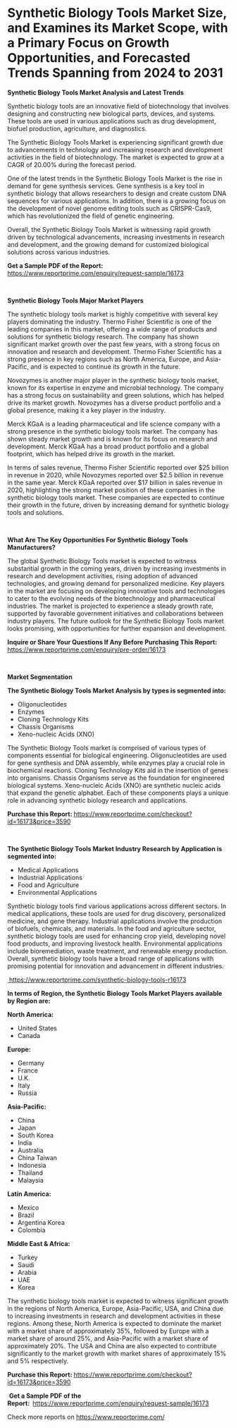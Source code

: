 <p><h1>Synthetic Biology Tools Market Size, and Examines its Market Scope, with a Primary Focus on Growth Opportunities, and Forecasted Trends Spanning from 2024 to 2031</h1></p><p><strong>Synthetic Biology Tools Market Analysis and Latest Trends</strong></p>
<p><p>Synthetic biology tools are an innovative field of biotechnology that involves designing and constructing new biological parts, devices, and systems. These tools are used in various applications such as drug development, biofuel production, agriculture, and diagnostics.</p><p>The Synthetic Biology Tools Market is experiencing significant growth due to advancements in technology and increasing research and development activities in the field of biotechnology. The market is expected to grow at a CAGR of 20.00% during the forecast period.</p><p>One of the latest trends in the Synthetic Biology Tools Market is the rise in demand for gene synthesis services. Gene synthesis is a key tool in synthetic biology that allows researchers to design and create custom DNA sequences for various applications. In addition, there is a growing focus on the development of novel genome editing tools such as CRISPR-Cas9, which has revolutionized the field of genetic engineering.</p><p>Overall, the Synthetic Biology Tools Market is witnessing rapid growth driven by technological advancements, increasing investments in research and development, and the growing demand for customized biological solutions across various industries.</p></p>
<p><strong>Get a Sample PDF of the Report:&nbsp;</strong> <a href="https://www.reportprime.com/enquiry/request-sample/16173">https://www.reportprime.com/enquiry/request-sample/16173</a></p>
<p>&nbsp;</p>
<p><strong>Synthetic Biology Tools Major Market Players</strong></p>
<p><p>The synthetic biology tools market is highly competitive with several key players dominating the industry. Thermo Fisher Scientific is one of the leading companies in this market, offering a wide range of products and solutions for synthetic biology research. The company has shown significant market growth over the past few years, with a strong focus on innovation and research and development. Thermo Fisher Scientific has a strong presence in key regions such as North America, Europe, and Asia-Pacific, and is expected to continue its growth in the future.</p><p>Novozymes is another major player in the synthetic biology tools market, known for its expertise in enzyme and microbial technology. The company has a strong focus on sustainability and green solutions, which has helped drive its market growth. Novozymes has a diverse product portfolio and a global presence, making it a key player in the industry.</p><p>Merck KGaA is a leading pharmaceutical and life science company with a strong presence in the synthetic biology tools market. The company has shown steady market growth and is known for its focus on research and development. Merck KGaA has a broad product portfolio and a global footprint, which has helped drive its growth in the market.</p><p>In terms of sales revenue, Thermo Fisher Scientific reported over $25 billion in revenue in 2020, while Novozymes reported over $2.5 billion in revenue in the same year. Merck KGaA reported over $17 billion in sales revenue in 2020, highlighting the strong market position of these companies in the synthetic biology tools market. These companies are expected to continue their growth in the future, driven by increasing demand for synthetic biology tools and solutions.</p></p>
<p>&nbsp;</p>
<p><strong>What Are The Key Opportunities For Synthetic Biology Tools Manufacturers?</strong></p>
<p><p>The global Synthetic Biology Tools market is expected to witness substantial growth in the coming years, driven by increasing investments in research and development activities, rising adoption of advanced technologies, and growing demand for personalized medicine. Key players in the market are focusing on developing innovative tools and technologies to cater to the evolving needs of the biotechnology and pharmaceutical industries. The market is projected to experience a steady growth rate, supported by favorable government initiatives and collaborations between industry players. The future outlook for the Synthetic Biology Tools market looks promising, with opportunities for further expansion and development.</p></p>
<p><strong>Inquire or Share Your Questions If Any Before Purchasing This Report:</strong> <a href="https://www.reportprime.com/enquiry/pre-order/16173">https://www.reportprime.com/enquiry/pre-order/16173</a></p>
<p>&nbsp;</p>
<p><strong>Market Segmentation</strong></p>
<p><strong>The Synthetic Biology Tools Market Analysis by types is segmented into:</strong></p>
<p><ul><li>Oligonucleotides</li><li>Enzymes</li><li>Cloning Technology Kits</li><li>Chassis Organisms</li><li>Xeno-nucleic Acids (XNO)</li></ul></p>
<p><p>The Synthetic Biology Tools market is comprised of various types of components essential for biological engineering. Oligonucleotides are used for gene synthesis and DNA assembly, while enzymes play a crucial role in biochemical reactions. Cloning Technology Kits aid in the insertion of genes into organisms. Chassis Organisms serve as the foundation for engineered biological systems. Xeno-nucleic Acids (XNO) are synthetic nucleic acids that expand the genetic alphabet. Each of these components plays a unique role in advancing synthetic biology research and applications.</p></p>
<p><strong>Purchase this Report:&nbsp;</strong><a href="https://www.reportprime.com/checkout?id=16173&price=3590">https://www.reportprime.com/checkout?id=16173&price=3590</a></p>
<p>&nbsp;</p>
<p><strong>The Synthetic Biology Tools Market Industry Research by Application is segmented into:</strong></p>
<p><ul><li>Medical Applications</li><li>Industrial Applications</li><li>Food and Agriculture</li><li>Environmental Applications</li></ul></p>
<p><p>Synthetic biology tools find various applications across different sectors. In medical applications, these tools are used for drug discovery, personalized medicine, and gene therapy. Industrial applications involve the production of biofuels, chemicals, and materials. In the food and agriculture sector, synthetic biology tools are used for enhancing crop yield, developing novel food products, and improving livestock health. Environmental applications include bioremediation, waste treatment, and renewable energy production. Overall, synthetic biology tools have a broad range of applications with promising potential for innovation and advancement in different industries.</p></p>
<p><a href="https://www.reportprime.com/synthetic-biology-tools-r16173">&nbsp;https://www.reportprime.com/synthetic-biology-tools-r16173</a></p>
<p><strong>In terms of Region, the Synthetic Biology Tools Market Players available by Region are:</strong></p>
<p>
    <p> <strong> North America: </strong>
        <ul>
            <li>United States</li>
            <li>Canada</li>
        </ul>
        </p> 
    <p> <strong> Europe: </strong>
        <ul>
            <li>Germany</li>
            <li>France</li>
            <li>U.K.</li>
            <li>Italy</li>
            <li>Russia</li>
        </ul>
        </p> 
    <p> <strong> Asia-Pacific: </strong>
        <ul>
            <li>China</li>
            <li>Japan</li>
            <li>South Korea</li>
            <li>India</li>
            <li>Australia</li>
            <li>China Taiwan</li>
            <li>Indonesia</li>
            <li>Thailand</li>
            <li>Malaysia</li>
        </ul>
        </p> 
    <p> <strong> Latin America: </strong>
        <ul>
            <li>Mexico</li>
            <li>Brazil</li>
            <li>Argentina Korea</li>
            <li>Colombia</li>
        </ul>
        </p> 
    <p> <strong> Middle East & Africa: </strong>
        <ul>
            <li>Turkey</li>
            <li>Saudi</li>
            <li>Arabia</li>
            <li>UAE</li>
            <li>Korea</li>
        </ul>
    </p>
    </p>
<p><p>The synthetic biology tools market is expected to witness significant growth in the regions of North America, Europe, Asia-Pacific, USA, and China due to increasing investments in research and development activities in these regions. Among these, North America is expected to dominate the market with a market share of approximately 35%, followed by Europe with a market share of around 25%, and Asia-Pacific with a market share of approximately 20%. The USA and China are also expected to contribute significantly to the market growth with market shares of approximately 15% and 5% respectively.</p></p>
<p><strong>Purchase this Report: </strong><a href="https://www.reportprime.com/checkout?id=16173&price=3590">https://www.reportprime.com/checkout?id=16173&price=3590</a></p>
<p>&nbsp;<strong>Get a Sample PDF of the Report:&nbsp;&nbsp;</strong><a href="https://www.reportprime.com/enquiry/request-sample/16173">https://www.reportprime.com/enquiry/request-sample/16173</a></p>
<p><strong></strong></p>
<p>Check more reports on <a href="https://www.reportprime.com/">https://www.reportprime.com/</a></p>